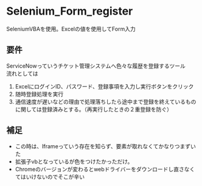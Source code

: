 # Selenium_Form_register
SeleniumVBAを使用。Excelの値を使用してForm入力

## 要件
ServiceNowっていうチケット管理システムへ色々な履歴を登録するツール  
流れとしては
1. ExcelにログインID、パスワード、登録事項を入力し実行ボタンをクリック
2. 随時登録処理を実行
3. 通信速度が遅いなどの理由で処理落ちしたら途中まで登録を終えているものに関しては登録済みとする。（再実行したときの２重登録を防ぐ）

## 補足
* この時は、Iframeっていう存在を知らず、要素が取れなくてかなりつまずいた    
* 拡張子vbとなっているが色をつけたかっただけ。  
* Chromeのバージョンが変わるとwebドライバーをダウンロードし直さなくてはいけないのでそこが辛い
